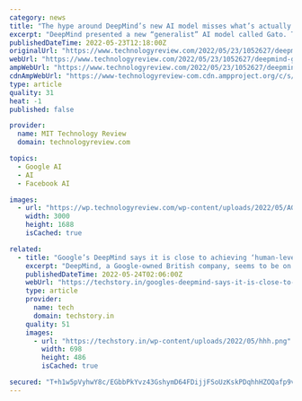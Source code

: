```yaml
---
category: news
title: "The hype around DeepMind’s new AI model misses what’s actually cool about it"
excerpt: "DeepMind presented a new “generalist” AI model called Gato. The model can play the video game Atari, caption images, chat, and stack blocks with a real rob"
publishedDateTime: 2022-05-23T12:18:00Z
originalUrl: "https://www.technologyreview.com/2022/05/23/1052627/deepmind-gato-ai-model-hype/"
webUrl: "https://www.technologyreview.com/2022/05/23/1052627/deepmind-gato-ai-model-hype/"
ampWebUrl: "https://www.technologyreview.com/2022/05/23/1052627/deepmind-gato-ai-model-hype/amp/"
cdnAmpWebUrl: "https://www-technologyreview-com.cdn.ampproject.org/c/s/www.technologyreview.com/2022/05/23/1052627/deepmind-gato-ai-model-hype/amp/"
type: article
quality: 31
heat: -1
published: false

provider:
  name: MIT Technology Review
  domain: technologyreview.com

topics:
  - Google AI
  - AI
  - Facebook AI

images:
  - url: "https://wp.technologyreview.com/wp-content/uploads/2022/05/AGI-chatter.jpeg?w=3000"
    width: 3000
    height: 1688
    isCached: true

related:
  - title: "Google’s DeepMind says it is close to achieving ‘human-level’ artificial intelligence"
    excerpt: "DeepMind, a Google-owned British company, seems to be on the verge of achieving human-level artificial intelligence (AI)."
    publishedDateTime: 2022-05-24T02:06:00Z
    webUrl: "https://techstory.in/googles-deepmind-says-it-is-close-to-achieving-human-level-artificial-intelligence/"
    type: article
    provider:
      name: tech
      domain: techstory.in
    quality: 51
    images:
      - url: "https://techstory.in/wp-content/uploads/2022/05/hhh.png"
        width: 698
        height: 486
        isCached: true

secured: "T+h1w5pVyhwY8c/EGbbPkYvz43GshymD64FDijjFSoUzKskPDqhhHZOQafp9vAzGk4SrVmwxv6/alBZpV2/tuJZFUj2puBYUzCQdWcO6Gqt7fezr7S0kz7fMBioX0/6pSldPd33io3xeNouK0WwGVSqsbswxuI4xU6cCMof5JmAd8Z4HU6Og88SH0yEsb9OdR/ad4efUqP/ZM3igJ1EFNfgKVNee/K0qXemlMC+brGFd81Nhj5ksjMWZUJPwwKDZQwK+91ADftDHXIWQcB5k8eQKYErnjPFBbpv6RV5nAGv2Tug3rJxX/7h1KFpxeAx1YoW9vRi3eDv1f96Jhi69lZwqb36Lkx1xdk1aMopcOmU=;gNPW9tlqqBf+wQGS0t0eMA=="
---
```


